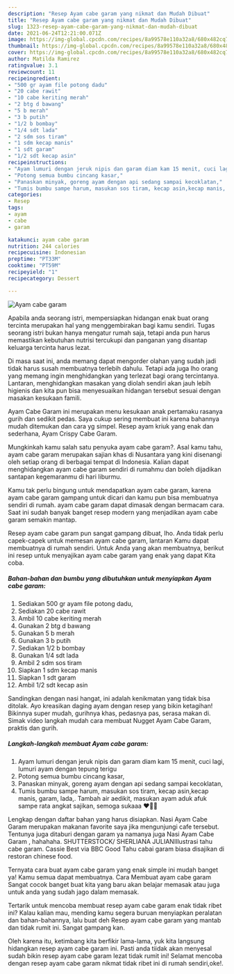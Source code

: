 ```yaml
---
description: "Resep Ayam cabe garam yang nikmat dan Mudah Dibuat"
title: "Resep Ayam cabe garam yang nikmat dan Mudah Dibuat"
slug: 1323-resep-ayam-cabe-garam-yang-nikmat-dan-mudah-dibuat
date: 2021-06-24T12:21:00.071Z
image: https://img-global.cpcdn.com/recipes/8a99578e110a32a8/680x482cq70/ayam-cabe-garam-foto-resep-utama.jpg
thumbnail: https://img-global.cpcdn.com/recipes/8a99578e110a32a8/680x482cq70/ayam-cabe-garam-foto-resep-utama.jpg
cover: https://img-global.cpcdn.com/recipes/8a99578e110a32a8/680x482cq70/ayam-cabe-garam-foto-resep-utama.jpg
author: Matilda Ramirez
ratingvalue: 3.1
reviewcount: 11
recipeingredient:
- "500 gr ayam file potong dadu"
- "20 cabe rawit"
- "10 cabe keriting merah"
- "2 btg d bawang"
- "5 b merah"
- "3 b putih"
- "1/2 b bombay"
- "1/4 sdt lada"
- "2 sdm sos tiram"
- "1 sdm kecap manis"
- "1 sdt garam"
- "1/2 sdt kecap asin"
recipeinstructions:
- "Ayam lumuri dengan jeruk nipis dan garam diam kam 15 menit, cuci lagi, lumuri ayam dengan tepung terigu"
- "Potong semua bumbu cincang kasar,"
- "Panaskan minyak, goreng ayam dengan api sedang sampai kecoklatan,"
- "Tumis bumbu sampe harum, masukan sos tiram, kecap asin,kecap manis, garam, lada,. Tambah air aedikit, masukan ayam aduk afuk sampe rata angkat sajikan, semoga sukaaa ♥️🤗🤗"
categories:
- Resep
tags:
- ayam
- cabe
- garam

katakunci: ayam cabe garam 
nutrition: 244 calories
recipecuisine: Indonesian
preptime: "PT33M"
cooktime: "PT59M"
recipeyield: "1"
recipecategory: Dessert

---
```



![Ayam cabe garam](https://img-global.cpcdn.com/recipes/8a99578e110a32a8/680x482cq70/ayam-cabe-garam-foto-resep-utama.jpg)

Apabila anda seorang istri, mempersiapkan hidangan enak buat orang tercinta merupakan hal yang menggembirakan bagi kamu sendiri. Tugas seorang istri bukan hanya mengatur rumah saja, tetapi anda pun harus memastikan kebutuhan nutrisi tercukupi dan panganan yang disantap keluarga tercinta harus lezat.

Di masa  saat ini, anda memang dapat mengorder olahan yang sudah jadi tidak harus susah membuatnya terlebih dahulu. Tetapi ada juga lho orang yang memang ingin menghidangkan yang terlezat bagi orang tercintanya. Lantaran, menghidangkan masakan yang diolah sendiri akan jauh lebih higienis dan kita pun bisa menyesuaikan hidangan tersebut sesuai dengan masakan kesukaan famili. 

Ayam Cabe Garam ini merupakan menu kesukaan anak pertamaku rasanya gurih dan sedikit pedas. Saya cukup sering membuat ini karena bahannya mudah ditemukan dan cara yg simpel. Resep ayam kriuk yang enak dan sederhana, Ayam Crispy Cabe Garam.

Mungkinkah kamu salah satu penyuka ayam cabe garam?. Asal kamu tahu, ayam cabe garam merupakan sajian khas di Nusantara yang kini disenangi oleh setiap orang di berbagai tempat di Indonesia. Kalian dapat menghidangkan ayam cabe garam sendiri di rumahmu dan boleh dijadikan santapan kegemaranmu di hari liburmu.

Kamu tak perlu bingung untuk mendapatkan ayam cabe garam, karena ayam cabe garam gampang untuk dicari dan kamu pun bisa membuatnya sendiri di rumah. ayam cabe garam dapat dimasak dengan bermacam cara. Saat ini sudah banyak banget resep modern yang menjadikan ayam cabe garam semakin mantap.

Resep ayam cabe garam pun sangat gampang dibuat, lho. Anda tidak perlu capek-capek untuk memesan ayam cabe garam, lantaran Kamu dapat membuatnya di rumah sendiri. Untuk Anda yang akan membuatnya, berikut ini resep untuk menyajikan ayam cabe garam yang enak yang dapat Kita coba.

<!--inarticleads1-->

##### Bahan-bahan dan bumbu yang dibutuhkan untuk menyiapkan Ayam cabe garam:

1. Sediakan 500 gr ayam file potong dadu,
1. Sediakan 20 cabe rawit
1. Ambil 10 cabe keriting merah
1. Gunakan 2 btg d bawang
1. Gunakan 5 b merah
1. Gunakan 3 b putih
1. Sediakan 1/2 b bombay
1. Gunakan 1/4 sdt lada
1. Ambil 2 sdm sos tiram
1. Siapkan 1 sdm kecap manis
1. Siapkan 1 sdt garam
1. Ambil 1/2 sdt kecap asin


Sandingkan dengan nasi hangat, ini adalah kenikmatan yang tidak bisa ditolak. Ayo kreasikan daging ayam dengan resep yang bikin ketagihan! Bikinnya super mudah, gurihnya khas, pedasnya pas, serasa makan di. Simak video langkah mudah cara membuat Nugget Ayam Cabe Garam, praktis dan gurih. 

<!--inarticleads2-->

##### Langkah-langkah membuat Ayam cabe garam:

1. Ayam lumuri dengan jeruk nipis dan garam diam kam 15 menit, cuci lagi, lumuri ayam dengan tepung terigu
1. Potong semua bumbu cincang kasar,
1. Panaskan minyak, goreng ayam dengan api sedang sampai kecoklatan,
1. Tumis bumbu sampe harum, masukan sos tiram, kecap asin,kecap manis, garam, lada,. Tambah air aedikit, masukan ayam aduk afuk sampe rata angkat sajikan, semoga sukaaa ♥️🤗🤗


Lengkap dengan daftar bahan yang harus disiapkan. Nasi Ayam Cabe Garam merupakan makanan favorite saya jika mengunjungi cafe tersebut. Tentunya juga ditaburi dengan garam ya namanya juga Nasi Ayam Cabe Garam , hahahaha. SHUTTERSTOCK/ SHERLIANA JULIANIIlustrasi tahu cabe garam. Cassie Best via BBC Good Tahu cabai garam biasa disajikan di restoran chinese food. 

Ternyata cara buat ayam cabe garam yang enak simple ini mudah banget ya! Kamu semua dapat membuatnya. Cara Membuat ayam cabe garam Sangat cocok banget buat kita yang baru akan belajar memasak atau juga untuk anda yang sudah jago dalam memasak.

Tertarik untuk mencoba membuat resep ayam cabe garam enak tidak ribet ini? Kalau kalian mau, mending kamu segera buruan menyiapkan peralatan dan bahan-bahannya, lalu buat deh Resep ayam cabe garam yang mantab dan tidak rumit ini. Sangat gampang kan. 

Oleh karena itu, ketimbang kita berfikir lama-lama, yuk kita langsung hidangkan resep ayam cabe garam ini. Pasti anda tiidak akan menyesal sudah bikin resep ayam cabe garam lezat tidak rumit ini! Selamat mencoba dengan resep ayam cabe garam nikmat tidak ribet ini di rumah sendiri,oke!.

